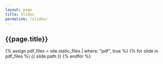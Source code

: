 ```yaml
---
layout: page
title: Slides
permalink: /slides/
---
```


## {{page.title}}

{% assign pdf_files = site.static_files | where: "pdf", true %}
{% for slide in pdf_files %}
{{ slide.path }}
{% endfor %}

